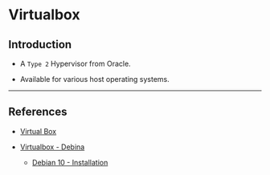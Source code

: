 # Virtualbox

## Introduction

* A `Type 2` Hypervisor from Oracle.

* Available for various host operating systems.

---

## References

* [Virtual Box](https://www.virtualbox.org/)

* [Virtualbox - Debina](https://wiki.debian.org/VirtualBox#Debian_10_.22Buster.22)

    * [Debian 10 - Installation](https://computingforgeeks.com/install-virtualbox-ubuntu-debian/)
